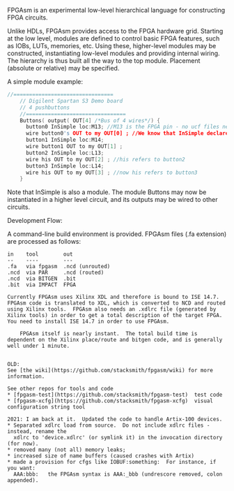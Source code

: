 FPGAsm is an experimental low-level hierarchical language for constructing FPGA circuits.  

Unlike HDLs, FPGAsm provides access to the FPGA hardware grid.  Starting at the low level, modules are defined to control basic FPGA features, such as IOBs, LUTs, memories, etc.  Using these, higher-level modules may be constructed, instantiating low-level modules and providing internal wiring.  The hierarchy is thus built all the way to the top module.  Placement (absolute or relative) may be specified.

A simple module example:
```c++
//================================    
	// Digilent Spartan S3 Demo board
	// 4 pushbuttons
	//================================
	Buttons( output( OUT[4] /*Bus of 4 wires*/) {
	  button0 InSimple loc:M13; //M13 is the FPGA pin - no ucf files needed.
	  wire button0's OUT to my OUT[0] ; //We know that InSimple declares an OUT pin
	  button1 InSimple loc:M14;
	  wire button1 OUT to my OUT[1] ;
	  button2 InSimple loc:L13;
	  wire his OUT to my OUT[2] ; //his refers to button2
	  button3 InSimple loc:L14;
	  wire his OUT to my OUT[3] ; //now his refers to button3
	}
```
Note that InSimple is also a module.  The module Buttons may now be instantiated in a higher level circuit, and its outputs may be wired to other circuits.

Development Flow:

A command-line build environment is provided.  FPGAsm files (.fa extension) are processed as follows:
```
in    tool        out
--    ----        ---
.fa   via fpgasm  .ncd (unrouted)
.ncd  via PAR     .ncd (routed)
.ncd  via BITGEN  .bit
.bit  via IMPACT  FPGA

Currently FPGAsm uses Xilinx XDL and therefore is bound to ISE 14.7.  FPGAsm code is translated to XDL, which is converted to NCD and routed using Xilinx tools.  FPGAsm also needs an .xdlrc file (generated by Xilinx tools) in order to get a total description of the target FPGA.  You need to install ISE 14.7 in order to use FPGAsm.

	FPGAsm itself is nearly instant.  The total build time is dependent on the Xilinx place/route and bitgen code, and is generally well under 1 minute.


OLD:
See [the wiki](https://github.com/stacksmith/fpgasm/wiki) for more information.

See other repos for tools and code
* [fpgasm-test](https://github.com/stacksmith/fpgasm-test)  test code
* [fpgasm-xcfg](https://github.com/stacksmith/fpgasm-xcfg)  visual configuration string tool

2021: I am back at it.  Updated the code to handle Artix-100 devices.
* Separated xdlrc load from source.  Do not include xdlrc files - instead, rename the
  xdlrc to 'device.xdlrc' (or symlink it) in the invocation directory (for now).
* removed many (not all) memory leaks;
* increased size of name buffers (caused crashes with Artix)
* made a provision for cfgs like IOBUF:something:  For instance, if you want:
  AAA:bbb:   the FPGAsm syntax is AAA:_bbb (undrescore removed, colon appended).
  
